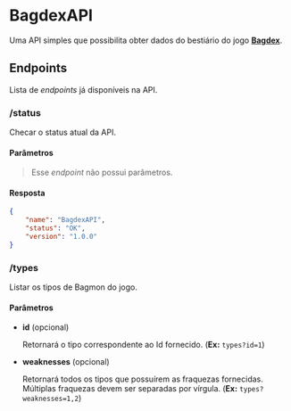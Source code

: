 # BagdexAPI
Uma API simples que possibilita obter dados do bestiário do jogo **[Bagdex](https://caramelogames.com.br/#/dex)**.

## Endpoints
Lista de *endpoints* já disponíveis na API.

### /status
Checar o status atual da API.

#### Parâmetros
> Esse *endpoint* não possui parâmetros.

#### Resposta
```json
{
    "name": "BagdexAPI",
    "status": "OK",
    "version": "1.0.0"
}
```

### /types
Listar os tipos de Bagmon do jogo.

#### Parâmetros
- **id** (opcional)

    Retornará o tipo correspondente ao Id fornecido. (**Ex:** `types?id=1`)
- **weaknesses** (opcional)

    Retornará todos os tipos que possuírem as fraquezas fornecidas. Múltiplas fraquezas devem ser separadas por vírgula. (**Ex:** `types?weaknesses=1,2`)
